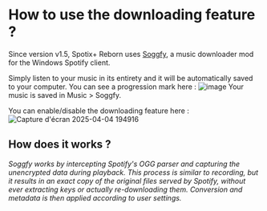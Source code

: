 # How to use the downloading feature ?
Since version v1.5, Spotix+ Reborn uses [Soggfy](https://github.com/Rafiuth/Soggfy), a music downloader mod for the Windows Spotify client.

Simply listen to your music in its entirety and it will be automatically saved to your computer.
You can see a progression mark here :
![image](https://github.com/user-attachments/assets/93551e86-df0d-4d2a-b534-059db2810a06)
Your music is saved in Music > Soggfy.

You can enable/disable the downloading feature here :
![Capture d'écran 2025-04-04 194916](https://github.com/user-attachments/assets/144b9bde-0950-46bd-93d3-48b2722ef957)

## How does it works ?
*Soggfy works by intercepting Spotify's OGG parser and capturing the unencrypted data during playback. This process is similar to recording, but it results in an exact copy of the original files served by Spotify, without ever extracting keys or actually re-downloading them.
Conversion and metadata is then applied according to user settings.*
